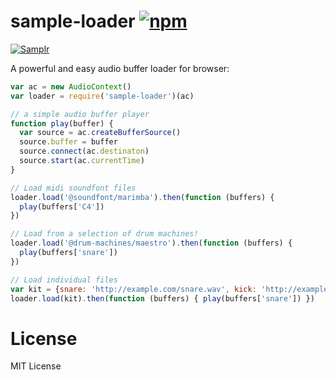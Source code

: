 # sample-loader [![npm](https://img.shields.io/npm/v/sample-loader.svg)](https://www.npmjs.com/package/sample-loader)

[![Samplr](https://img.shields.io/badge/samplr-instrument-32bbee.svg)](https://github.com/danigb/samplr)

A powerful and easy audio buffer loader for browser:

```js
var ac = new AudioContext()
var loader = require('sample-loader')(ac)

// a simple audio buffer player
function play(buffer) {
  var source = ac.createBufferSource()
  source.buffer = buffer
  source.connect(ac.destinaton)
  source.start(ac.currentTime)
}

// Load midi soundfont files
loader.load('@soundfont/marimba').then(function (buffers) {
  play(buffers['C4'])
})

// Load from a selection of drum machines!
loader.load('@drum-machines/maestro').then(function (buffers) {
  play(buffers['snare'])
})

// Load individual files
var kit = {snare: 'http://example.com/snare.wav', kick: 'http://example.com/kick.mp3'}
loader.load(kit).then(function (buffers) { play(buffers['snare']) })
```

# License

MIT License
